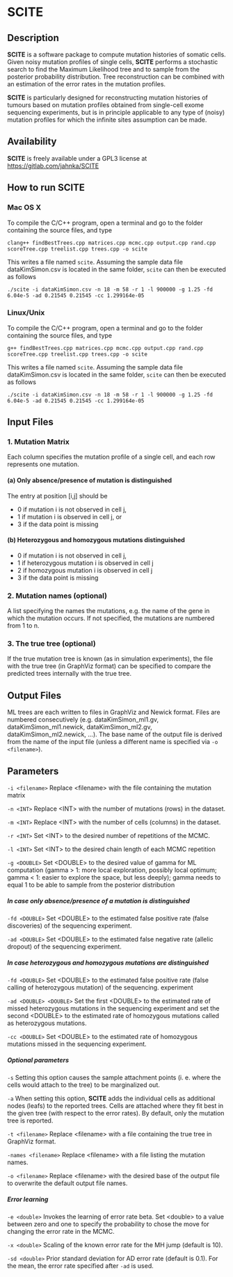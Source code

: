 # SCITE



## Description


**SCITE** is a software package to compute mutation histories of somatic cells.
Given noisy mutation profiles of single cells, **SCITE** performs a stochastic
search to find the Maximum Likelihood tree and to sample from the posterior
probability distribution. Tree reconstruction can be combined with an estimation
of the error rates in the mutation profiles.

**SCITE** is particularly designed for reconstructing mutation histories of
tumours based on mutation profiles obtained from single-cell exome sequencing experiments, but is in 
principle applicable to any type of (noisy) mutation profiles for which the
infinite sites assumption can be made.

## Availability

**SCITE** is freely available under a GPL3 license at https://gitlab.com/jahnka/SCITE

##    How to run **SCITE**



### Mac OS X

To compile the C/C++ program, open a terminal and go to the folder containing the source files, and type

	clang++ findBestTrees.cpp matrices.cpp mcmc.cpp output.cpp rand.cpp scoreTree.cpp treelist.cpp trees.cpp -o scite

This writes a file named `scite`. Assuming the sample data file dataKimSimon.csv is located in the same folder, `scite` can then be executed as follows

	./scite -i dataKimSimon.csv -n 18 -m 58 -r 1 -l 900000 -g 1.25 -fd 6.04e-5 -ad 0.21545 0.21545 -cc 1.299164e-05



### Linux/Unix

To compile the C/C++ program, open a terminal and go to the folder containing the source files, and type

	g++ findBestTrees.cpp matrices.cpp mcmc.cpp output.cpp rand.cpp scoreTree.cpp treelist.cpp trees.cpp -o scite

This writes a file named `scite`. Assuming the sample data file dataKimSimon.csv is located in the same folder, `scite` can then be executed as follows

	./scite -i dataKimSimon.csv -n 18 -m 58 -r 1 -l 900000 -g 1.25 -fd 6.04e-5 -ad 0.21545 0.21545 -cc 1.299164e-05


##  Input Files


### 1. Mutation Matrix


Each column specifies the mutation profile of a single cell, and each row
represents one mutation.

#### (a) Only absence/presence of mutation is distinguished
The entry at position [i,j] should be

* 0 if mutation i is not observed in cell j,
* 1 if mutation i is observed in cell j, or
* 3 if the data point is missing

	
#### (b) Heterozygous and homozygous mutations distinguished

* 0 if mutation i is not observed in cell j,
* 1 if heterozygous mutation i is observed in cell j
* 2 if homozygous mutation i is observed in cell j
* 3 if the data point is missing

### 2. Mutation names (optional)


A list specifying the names the mutations, e.g. the name of the gene in which
the mutation occurs. If not specified, the mutations are numbered from 1 to n.

### 3. The true tree (optional)


If the true mutation tree is known (as in simulation experiments), the file with
the true tree (in GraphViz format) can be specified to compare the
predicted trees internally with the true tree.

##  Output Files
ML trees are each written to files in GraphViz and Newick format. Files are numbered
consecutively (e.g. dataKimSimon_ml1.gv, dataKimSimon_ml1.newick, dataKimSimon_ml2.gv, dataKimSimon_ml2.newick, ...). The base name of the output file is derived from the name of the input file (unless a different name is specified via `-o <filename>`).


## Parameters

`-i <filename>`     Replace \<filename\> with the file containing the mutation matrix

`-n <INT>`  Replace \<INT\> with the number of mutations (rows) in the dataset.

`-m <INT>`  Replace \<INT\> with the  number of cells (columns) in the dataset.

`-r <INT>`  Set \<INT\> to the desired number of repetitions of the MCMC.

`-l <INT>`  Set \<INT\> to the desired chain length of each MCMC repetition

`-g <DOUBLE>` Set \<DOUBLE\> to the desired value of gamma for ML computation (gamma > 1: more local exploration, possibly local optimum; gamma < 1: easier to explore the space, but less deeply); gamma needs to equal 1 to be able to sample from the posterior distribution



##### In case only absence/presence of a mutation is distinguished

`-fd <DOUBLE>` Set \<DOUBLE\> to the estimated false positive rate (false discoveries) of the sequencing experiment.

`-ad <DOUBLE>` Set \<DOUBLE\> to the estimated false negative rate (allelic dropout) of the sequencing experiment.

##### In case heterozygous and homozygous mutations are distinguished

`-fd <DOUBLE>` Set \<DOUBLE\> to the estimated false positive rate (false calling of heterozygous mutation) of the sequencing. experiment

`-ad <DOUBLE> <DOUBLE>` Set the first \<DOUBLE\> to the estimated rate of missed heterozygous mutations in the sequencing experiment and set the second \<DOUBLE\> to the estimated rate of homozygous mutations called as heterozygous mutations.

`-cc <DOUBLE>` Set \<DOUBLE\> to the estimated rate of homozygous mutations missed in the sequencing experiment.



##### Optional parameters

`-s` Setting this option causes the sample attachment points (i. e. where the cells would attach to the tree) to be marginalized out.

`-a` When setting this option, **SCITE** adds the individual cells as additional nodes (leafs) to the reported trees. Cells are attached where they fit best in the given tree (with respect to the error rates). By default, only the mutation tree is reported.

`-t <filename>`  Replace \<filename\> with a file containing the true tree in GraphViz format.

`-names <filename>` Replace \<filename\> with a file listing the mutation names.

`-o <filename>`   Replace \<filename\> with the desired base of the output file to overwrite the default output file names.

##### Error learning

`-e <double>`   Invokes the learning of error rate beta. Set \<double\> to a value between zero and one to specify the probability to chose the move for changing the error rate in the MCMC.

`-x <double>`   Scaling of the known error rate for the MH jump (default is 10).

`-sd <double>`  Prior standard deviation for AD error rate (default is 0.1). For the mean, the error rate specified after `-ad` is used.